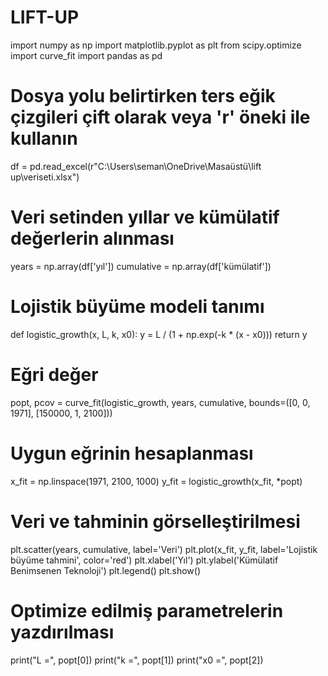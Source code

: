 # LIFT-UP
import numpy as np
import matplotlib.pyplot as plt
from scipy.optimize import curve_fit
import pandas as pd

# Dosya yolu belirtirken ters eğik çizgileri çift olarak veya 'r' öneki ile kullanın
df = pd.read_excel(r"C:\Users\seman\OneDrive\Masaüstü\lift up\veriseti.xlsx")

# Veri setinden yıllar ve kümülatif değerlerin alınması
years = np.array(df['yıl'])
cumulative = np.array(df['kümülatif'])

# Lojistik büyüme modeli tanımı
def logistic_growth(x, L, k, x0):
    y = L / (1 + np.exp(-k * (x - x0)))
    return y

# Eğri değer 
popt, pcov = curve_fit(logistic_growth, years, cumulative, bounds=([0, 0, 1971], [150000, 1, 2100]))

# Uygun eğrinin hesaplanması
x_fit = np.linspace(1971, 2100, 1000)
y_fit = logistic_growth(x_fit, *popt)

# Veri ve tahminin görselleştirilmesi
plt.scatter(years, cumulative, label='Veri')
plt.plot(x_fit, y_fit, label='Lojistik büyüme tahmini', color='red')
plt.xlabel('Yıl')
plt.ylabel('Kümülatif Benimsenen Teknoloji')
plt.legend()
plt.show()

# Optimize edilmiş parametrelerin yazdırılması
print("L =", popt[0])
print("k =", popt[1])
print("x0 =", popt[2])
